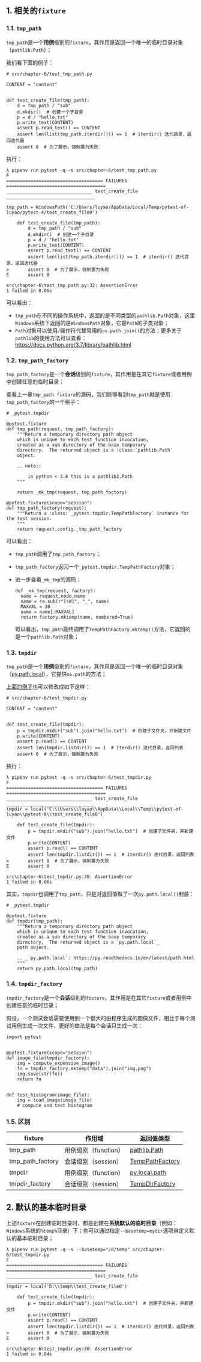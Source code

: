 ## 1. 相关的`fixture`

### 1.1. `tmp_path`

`tmp_path`是一个**用例**级别的`fixture`，其作用是返回一个唯一的临时目录对象（`pathlib.Path`）；

我们看下面的例子：

```
# src/chapter-6/test_tmp_path.py

CONTENT = "content"


def test_create_file(tmp_path):
    d = tmp_path / "sub"  
    d.mkdir()  # 创建一个子目录
    p = d / "hello.txt"
    p.write_text(CONTENT)
    assert p.read_text() == CONTENT
    assert len(list(tmp_path.iterdir())) == 1  # iterdir() 迭代目录，返回迭代器
    assert 0  # 为了展示，强制置为失败
```

执行：

```
λ pipenv run pytest -q -s src/chapter-6/test_tmp_path.py
F
==================================== FAILURES =====================================
________________________________ test_create_file _________________________________

tmp_path = WindowsPath('C:/Users/luyao/AppData/Local/Temp/pytest-of-luyao/pytest-4/test_create_file0')

    def test_create_file(tmp_path):
        d = tmp_path / "sub"
        d.mkdir()  # 创建一个子目录
        p = d / "hello.txt"
        p.write_text(CONTENT)
        assert p.read_text() == CONTENT
        assert len(list(tmp_path.iterdir())) == 1  # iterdir() 迭代目录，返回迭代器
>       assert 0  # 为了展示，强制置为失败
E       assert 0

src\chapter-6\test_tmp_path.py:32: AssertionError
1 failed in 0.06s
```

可以看出：

- `tmp_path`在不同的操作系统中，返回的是不同类型的`pathlib.Path`对象，这里`Windows`系统下返回的是`WindowsPath`对象，它是`Path`的子类对象；
- `Path`对象可以使用`/`操作符代替常用的`os.path.join()`的方法；更多关于`pathlib`的使用方法可以查看：https://docs.python.org/3.7/library/pathlib.html

### 1.2. `tmp_path_factory`

`tmp_path_factory`是一个**会话**级别的`fixture`，其作用是在其它`fixture`或者用例中创建任意的临时目录；

查看上一章`tmp_path fixture`的源码，我们能够看到`tmp_path`就是使用`tmp_path_factory`的一个例子：

```
# _pytest.tmpdir

@pytest.fixture
def tmp_path(request, tmp_path_factory):
    """Return a temporary directory path object
    which is unique to each test function invocation,
    created as a sub directory of the base temporary
    directory.  The returned object is a :class:`pathlib.Path`
    object.

    .. note::

        in python < 3.6 this is a pathlib2.Path
    """

    return _mk_tmp(request, tmp_path_factory)

@pytest.fixture(scope="session")
def tmp_path_factory(request):
    """Return a :class:`_pytest.tmpdir.TempPathFactory` instance for the test session.
    """
    return request.config._tmp_path_factory
```

可以看出：

- `tmp_path`调用了`tmp_path_factory`；

- `tmp_path_factory`返回一个`_pytest.tmpdir.TempPathFactory`对象；

- 进一步查看`_mk_tmp`的源码：

  ```
  def _mk_tmp(request, factory):
    name = request.node.name
    name = re.sub(r"[\W]", "_", name)
    MAXVAL = 30
    name = name[:MAXVAL]
    return factory.mktemp(name, numbered=True)
  ```

  可以看出，`tmp_path`最终调用了`TempPathFactory.mktemp()`方法，它返回的是一个`pathlib.Path`对象；

### 1.3. `tmpdir`

`tmp_path`是一个**用例**级别的`fixture`，其作用是返回一个唯一的临时目录对象（[py.path.local](https://py.readthedocs.io/en/latest/path.html)），它提供`os.path`的方法；

[上面的例子](https://github.com/luizyao/pytest-chinese-doc/blob/5.1.3/docs/6、临时目录和文件.md#11-tmp_path)也可以修改成如下这样：

```
# src/chapter-6/test_tmpdir.py

CONTENT = "content"


def test_create_file(tmpdir):
    p = tmpdir.mkdir("sub").join("hello.txt")  # 创建子文件夹，并新建文件
    p.write(CONTENT)
    assert p.read() == CONTENT
    assert len(tmpdir.listdir()) == 1  # iterdir() 迭代目录，返回列表
    assert 0  # 为了展示，强制置为失败
```

执行：

```
λ pipenv run pytest -q -s src/chapter-6/test_tmpdir.py
F
==================================== FAILURES =====================================
________________________________ test_create_file _________________________________
tmpdir = local('C:\\Users\\luyao\\AppData\\Local\\Temp\\pytest-of-luyao\\pytest-6\\test_create_file0')

    def test_create_file(tmpdir):
        p = tmpdir.mkdir("sub").join("hello.txt")  # 创建子文件夹，并新建文件
        p.write(CONTENT)
        assert p.read() == CONTENT
        assert len(tmpdir.listdir()) == 1  # iterdir() 迭代目录，返回列表
>       assert 0  # 为了展示，强制置为失败
E       assert 0

src\chapter-6\test_tmpdir.py:30: AssertionError
1 failed in 0.06s
```

其实，`tmpdir`也调用了`tmp_path`，只是对返回值做了一次`py.path.local()`封装：

```
# _pytest.tmpdir

@pytest.fixture
def tmpdir(tmp_path):
    """Return a temporary directory path object
    which is unique to each test function invocation,
    created as a sub directory of the base temporary
    directory.  The returned object is a `py.path.local`_
    path object.

    .. _`py.path.local`: https://py.readthedocs.io/en/latest/path.html
    """
    return py.path.local(tmp_path)
```

### 1.4. `tmpdir_factory`

`tmpdir_factory`是一个**会话**级别的`fixture`，其作用是在其它`fixture`或者用例中创建任意的临时目录；

假设，一个测试会话需要使用到一个很大的由程序生成的图像文件，相比于每个测试用例生成一次文件，更好的做法是每个会话只生成一次：

```
import pytest


@pytest.fixture(scope="session")
def image_file(tmpdir_factory):
    img = compute_expensive_image()
    fn = tmpdir_factory.mktemp("data").join("img.png")
    img.save(str(fn))
    return fn


def test_histogram(image_file):
    img = load_image(image_file)
    # compute and test histogram
```

### 1.5. 区别

| fixture          | 作用域               | 返回值类型                                                   |
| ---------------- | -------------------- | ------------------------------------------------------------ |
| tmp_path         | 用例级别（function） | [pathlib.Path](https://docs.python.org/3/library/pathlib.html#pathlib.Path) |
| tmp_path_factory | 会话级别（session）  | [TempPathFactory](https://docs.pytest.org/en/5.1.3/reference.html#tmp-path-factory-factory-api) |
| tmpdir           | 用例级别（function） | [py.local.path](https://py.readthedocs.io/en/latest/path.html) |
| tmpdir_factory   | 会话级别（session）  | [TempDirFactory](https://docs.pytest.org/en/5.1.3/reference.html#tmpdir-factory-api) |

## 2. 默认的基本临时目录

上述`fixture`在创建临时目录时，都是创建在**系统默认的临时目录**（例如：`Windows`系统的`%temp%`目录）下；你可以通过指定`--basetemp=mydir`选项自定义默认的基本临时目录；

```
λ pipenv run pytest -q -s --basetemp="/d/temp" src/chapter-6/test_tmpdir.py
F
==================================== FAILURES =====================================
________________________________ test_create_file _________________________________
tmpdir = local('D:\\temp\\test_create_file0')

    def test_create_file(tmpdir):
        p = tmpdir.mkdir("sub").join("hello.txt")  # 创建子文件夹，并新建文件
        p.write(CONTENT)
        assert p.read() == CONTENT
        assert len(tmpdir.listdir()) == 1  # iterdir() 迭代目录，返回列表
>       assert 0  # 为了展示，强制置为失败
E       assert 0

src\chapter-6\test_tmpdir.py:30: AssertionError
1 failed in 0.04s
```

